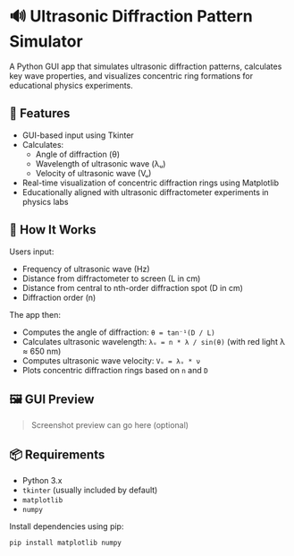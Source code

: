 # 🔊 Ultrasonic Diffraction Pattern Simulator

A Python GUI app that simulates ultrasonic diffraction patterns, calculates key wave properties, and visualizes concentric ring formations for educational physics experiments.

## 🚀 Features

- GUI-based input using Tkinter
- Calculates:
  - Angle of diffraction (θ)
  - Wavelength of ultrasonic wave (λᵤ)
  - Velocity of ultrasonic wave (Vᵤ)
- Real-time visualization of concentric diffraction rings using Matplotlib
- Educationally aligned with ultrasonic diffractometer experiments in physics labs

## 🧪 How It Works

Users input:
- Frequency of ultrasonic wave (Hz)
- Distance from diffractometer to screen (L in cm)
- Distance from central to nth-order diffraction spot (D in cm)
- Diffraction order (n)

The app then:
- Computes the angle of diffraction: `θ = tan⁻¹(D / L)`
- Calculates ultrasonic wavelength: `λᵤ = n * λ / sin(θ)` (with red light λ ≈ 650 nm)
- Computes ultrasonic wave velocity: `Vᵤ = λᵤ * ν`
- Plots concentric diffraction rings based on `n` and `D`

## 🖼️ GUI Preview

> Screenshot preview can go here (optional)

## 📦 Requirements

- Python 3.x
- `tkinter` (usually included by default)
- `matplotlib`
- `numpy`

Install dependencies using pip:
```bash
pip install matplotlib numpy
